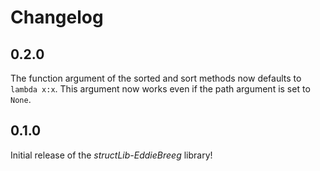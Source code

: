 # Changelog

## 0.2.0

The function argument of the sorted and sort methods now defaults to `lambda x:x`.
This argument now works even if the path argument is set to `None`.

## 0.1.0

Initial release of the _structLib-EddieBreeg_ library!